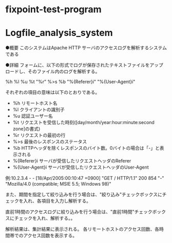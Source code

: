 # fixpoint-test-program
Logfile_analysis_system
====

●概要
このシステムはApache HTTP サーバのアクセスログを解析するシステムである

●詳細
フォームに、以下の形式でログが保存されたテキストファイルをアップロードし、そのファイル内のログを解析する。

%h %l %u %t \"%r\" %>s %b \"%{Referer}i\" \"%{User-Agent}i\"

それぞれの項目の意味は以下のとおりである。

- %h    リモートホスト名
- %l    クライアントの識別子
- %u    認証ユーザー名
- %t    リクエストを受信した時刻([day/month/year:hour:minute:second zone]の書式)
- %r    リクエストの最初の行
- %>s   最後のレスポンスのステータス
- %b    HTTPヘッダを除くレスポンスのバイト数。0バイトの場合は「-」と表示される
- %{Referer}i    サーバが受信したリクエストヘッダのReferer
- %{User-Agent}i サーバが受信したリクエストヘッダのUser-Agent

例:10.2.3.4 - - [18/Apr/2005:00:10:47 +0900] "GET / HTTP/1.1" 200 854 "-" "Mozilla/4.0 (compatible; MSIE 5.5; Windows 98)"

また、期間を指定して絞り込みを行う場合は、"絞り込み"チェックボックスにチェックを入れ、各項目を入力し解析する。

直前1時間のアクセスログに絞り込みを行う場合は、"直前1時間"チェックボックスにチェックを入れ、解析する。。

解析結果は、集計結果に表示される。
各リモートホストのアクセス回数、各時間帯でのアクセス回数を表示する。
